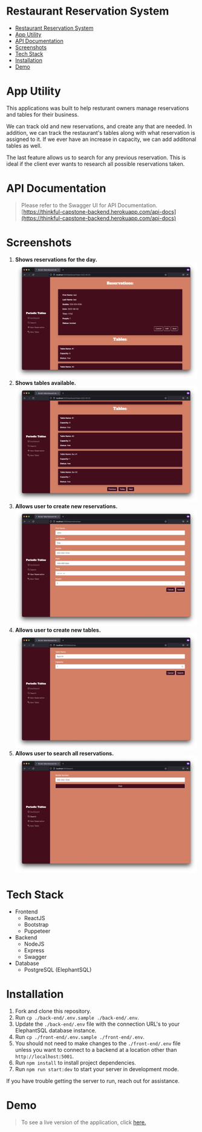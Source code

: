 # Restaurant Reservation System
- [Restaurant Reservation System](#restaurant-reservation-system)
- [App Utility](#app-utility)
- [API Documentation](#api-documentation)
- [Screenshots](#screenshots)
- [Tech Stack](#tech-stack)
- [Installation](#installation)
- [Demo](#demo)


# App Utility
This applications was built to help resturant owners manage reservations and tables for their business.

 We can track old and new reservations, and create any that are needed. In addition, we can track the restaurant's tables along with what reservation is assigned to it. If we ever have an increase in capacity, we can add additonal tables as well.

 The last feature allows us to search for any previous reservation. This is ideal if the client ever wants to research all possible reservations taken.


# API Documentation
>Please refer to the Swagger UI for API Documentation.
>[https://thinkful-capstone-backend.herokuapp.com/api-docs](https://thinkful-capstone-backend.herokuapp.com/api-docs)

# Screenshots
1. **Shows reservations for the day.**
![newReservation](./images/reservations.png)
2. **Shows tables available.**
![newReservation](./images/tables.png)
3. **Allows user to create new reservations.**
![newReservation](./images/newReservation.png)
4. **Allows user to create new tables.**
![newReservation](./images/newTable.png)
1. **Allows user to search all reservations.**
![newReservation](./images/search.png)

# Tech Stack

- Frontend
  - ReactJS
  - Bootstrap
  - Puppeteer
- Backend
  - NodeJS
  - Express
  - Swagger
- Database
  - PostgreSQL (ElephantSQL)
  
# Installation

1. Fork and clone this repository.
1. Run `cp ./back-end/.env.sample ./back-end/.env`.
1. Update the `./back-end/.env` file with the connection URL's to your ElephantSQL database instance.
1. Run `cp ./front-end/.env.sample ./front-end/.env`.
1. You should not need to make changes to the `./front-end/.env` file unless you want to connect to a backend at a location other than `http://localhost:5001`.
1. Run `npm install` to install project dependencies.
1. Run `npm run start:dev` to start your server in development mode.

If you have trouble getting the server to run, reach out for assistance.

# Demo
>To see a live version of the application, click
>[here.](https://thinkful-capstone-frontend.herokuapp.com)



